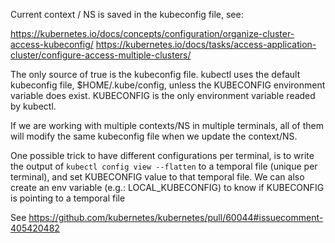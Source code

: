 Current context / NS is saved in the kubeconfig file, see:

https://kubernetes.io/docs/concepts/configuration/organize-cluster-access-kubeconfig/
https://kubernetes.io/docs/tasks/access-application-cluster/configure-access-multiple-clusters/

The only source of true is the kubeconfig file. kubectl uses the default
kubeconfig file, \$HOME/.kube/config, unless the KUBECONFIG environment variable
does exist. KUBECONFIG is the only environment variable readed by kubectl.

If we are working with multiple contexts/NS in multiple terminals, all of them
will modify the same kubeconfig file when we update the context/NS.

One possible trick to have different configurations per terminal, is to write
the output of `kubectl config view --flatten` to a temporal file (unique per
terminal), and set KUBECONFIG value to that temporal file. We can also create an
env variable (e.g.: LOCAL_KUBECONFIG) to know if KUBECONFIG is pointing to a
temporal file

See https://github.com/kubernetes/kubernetes/pull/60044#issuecomment-405420482
